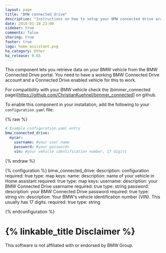 ```yaml
---
layout: page
title: "BMW connected drive"
description: "Instructions on how to setup your BMW connected drive account with Home Assistant."
date: 2018-01-10 23:00
sidebar: true
comments: false
sharing: true
footer: true
logo: home-assistant.png
ha_category: Other
ha_release: 0.65
---
```


This component lets you retrieve data on your BMW vehicle from the BMW Connected Drive portal. You need to have a working BMW Connected Drive account and a Connected Drive enabled vehicle for this to work.

For compatibility with your BMW vehicle check the (bimmer_connected page)[https://github.com/ChristianKuehnel/bimmer_connected] on github.

To enable this component in your installation, add the following to your
`configuration.yaml` file:

{% raw %}
```yaml
# Example configuration.yaml entry
bmw_connected_drive:
  mycar:
    username: #your user name
    password: #your_password>
    vin: #your vehicle identification number, 17 digits
```
{% endraw %}


{% configuration %}
bmw_connected_drive:
    description: configuration
    required: true
    type: map
    keys:
        name:
            description: name of your vehicle in Home assistant
            required: true
            type: map
            keys:
                username:
                    description: your BMW Connected Drive username
                    required: true
                    type: string
                password:
                    description: your BMW Connected Drive password
                    required: true
                    type: string
                vin:
                    description: Your BMW's vehicle identification number (VIN). This usually has 17 digits.
                    required: true
                    type: string

{% endconfiguration %}


# {% linkable_title Disclaimer %}
This software is not affiliated with or endorsed by BMW Group. 
